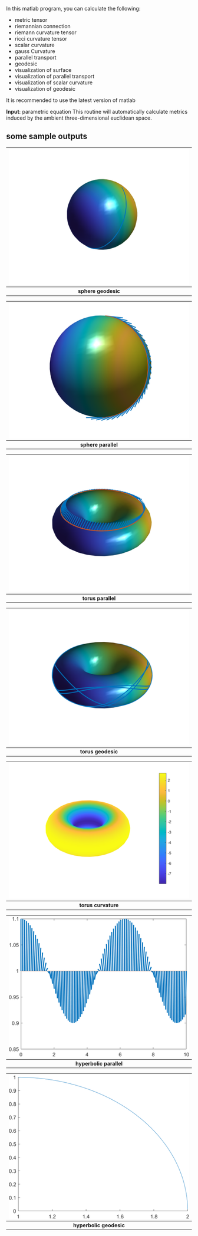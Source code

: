 In this matlab program, you can calculate the following:

 - metric tensor
 - riemannian connection
 - riemann curvature tensor
 - ricci curvature tensor
 - scalar curvature
 - gauss Curvature
 - parallel transport
 - geodesic
 - visualization of surface
 - visualization of parallel transport
 - visualization of scalar curvature
 - visualization of geodesic

It is recommended to use the latest version of matlab

 **Input**: parametric equation
This routine will automatically calculate metrics induced by the ambient three-dimensional euclidean space.
## some sample outputs
|![](images/sphere_geodesic.png)|
|:----:|
|**sphere geodesic**|

|![](images/sphere_parallel.png)|
|:----:|
|**sphere parallel**|

|![](images/torus_parallel.png)|
|:----:|
|**torus parallel**|

|![](images/torus_geodesic.png)|
|:----:|
|**torus geodesic**|

|![](images/torus_curvature.png)|
|:----:|
|**torus curvature**|

|![](images/hyperbolic_parallel.png)|
|:----:|
|**hyperbolic parallel**|

|![](images/hyperbolic_geodesic.png)|
|:----:|
|**hyperbolic geodesic**|








